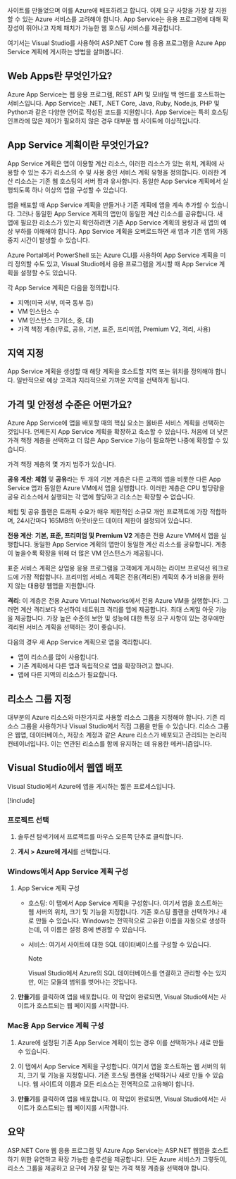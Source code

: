 사이트를 만들었으며 이를 Azure에 배포하려고 합니다. 이제 요구 사항을 가장 잘 지원할 수 있는 Azure 서비스를 고려해야 합니다. App Service는 응용 프로그램에 대해 확장성이 뛰어나고 자체 패치가 가능한 웹 호스팅 서비스를 제공합니다.

여기서는 Visual Studio를 사용하여 ASP.NET Core 웹 응용 프로그램을 Azure App Service 계획에 게시하는 방법을 살펴봅니다.

## <a name="what-is-web-apps"></a>Web Apps란 무엇인가요?

Azure App Service는 웹 응용 프로그램, REST API 및 모바일 백 엔드를 호스트하는 서비스입니다. App Service는 .NET, .NET Core, Java, Ruby, Node.js, PHP 및 Python과 같은 다양한 언어로 작성된 코드를 지원합니다. App Service는 특히 호스팅 인프라에 많은 제어가 필요하지 않은 경우 대부분 웹 사이트에 이상적입니다.

## <a name="what-is-the-app-service-plan"></a>App Service 계획이란 무엇인가요?

App Service 계획은 앱이 이용할 계산 리소스, 이러한 리소스가 있는 위치, 계획에 사용할 수 있는 추가 리소스의 수 및 사용 중인 서비스 계획 유형을 정의합니다. 이러한 계산 리소스는 기존 웹 호스팅의 서버 팜과 유사합니다. 동일한 App Service 계획에서 실행되도록 하나 이상의 앱을 구성할 수 있습니다.

앱을 배포할 때 App Service 계획을 만들거나 기존 계획에 앱을 계속 추가할 수 있습니다.  그러나 동일한 App Service 계획의 앱만이 동일한 계산 리소스를 공유합니다. 새 앱에 필요한 리소스가 있는지 확인하려면 기존 App Service 계획의 용량과 새 앱의 예상 부하를 이해해야 합니다. App Service 계획을 오버로드하면 새 앱과 기존 앱의 가동 중지 시간이 발생할 수 있습니다.

Azure Portal에서 PowerShell 또는 Azure CLI를 사용하여 App Service 계획을 미리 정의할 수도 있고, Visual Studio에서 응용 프로그램을 게시할 때 App Service 계획을 설정할 수도 있습니다.

각 App Service 계획은 다음을 정의합니다.

- 지역(미국 서부, 미국 동부 등)
- VM 인스턴스 수
- VM 인스턴스 크기(소, 중, 대)
- 가격 책정 계층(무료, 공유, 기본, 표준, 프리미엄, Premium V2, 격리, 사용)

## <a name="specify-the-region"></a>지역 지정

App Service 계획을 생성할 때 해당 계획을 호스트할 지역 또는 위치를 정의해야 합니다. 일반적으로 예상 고객과 지리적으로 가까운 지역을 선택하게 됩니다.

## <a name="what-are-the-pricing-and-reliability-levels"></a>가격 및 안정성 수준은 어떤가요?

Azure App Service에 앱을 배포할 때의 핵심 요소는 올바른 서비스 계획을 선택하는 것입니다. 언제든지 App Service 계획을 확장하고 축소할 수 있습니다. 처음에 더 낮은 가격 책정 계층을 선택하고 더 많은 App Service 기능이 필요하면 나중에 확장할 수 있습니다.

가격 책정 계층의 몇 가지 범주가 있습니다.

**공유 계산**: **체험** 및 **공유**라는 두 개의 기본 계층은 다른 고객의 앱을 비롯한 다른 App Service 앱과 동일한 Azure VM에서 앱을 실행합니다. 이러한 계층은 CPU 할당량을 공유 리소스에서 실행되는 각 앱에 할당하고 리소스는 확장할 수 없습니다.

체험 및 공유 플랜은 트래픽 수요가 매우 제한적인 소규모 개인 프로젝트에 가장 적합하며, 24시간마다 165MB의 아웃바운드 데이터 제한이 설정되어 있습니다.

**전용 계산**: **기본, 표준, 프리미엄 및 Premium V2** 계층은 전용 Azure VM에서 앱을 실행합니다. 동일한 App Service 계획의 앱만이 동일한 계산 리소스를 공유합니다. 계층이 높을수록 확장을 위해 더 많은 VM 인스턴스가 제공됩니다.

표준 서비스 계획은 상업용 응용 프로그램을 고객에게 게시하는 라이브 프로덕션 워크로드에 가장 적합합니다.
프리미엄 서비스 계획은 전용(격리된) 계획의 추가 비용을 원하지 않는 대용량 웹앱을 지원합니다.

**격리**: 이 계층은 전용 Azure Virtual Networks에서 전용 Azure VM을 실행합니다. 그러면 계산 격리보다 우선하여 네트워크 격리를 앱에 제공합니다. 최대 스케일 아웃 기능을 제공합니다. 가장 높은 수준의 보안 및 성능에 대한 특정 요구 사항이 있는 경우에만 격리된 서비스 계획을 선택하는 것이 좋습니다.

다음의 경우 새 App Service 계획으로 앱을 격리합니다.

- 앱이 리소스를 많이 사용합니다.
- 기존 계획에서 다른 앱과 독립적으로 앱을 확장하려고 합니다.
- 앱에 다른 지역의 리소스가 필요합니다.

## <a name="specify-the-resource-group"></a>리소스 그룹 지정

대부분의 Azure 리소스와 마찬가지로 사용할 리소스 그룹을 지정해야 합니다. 기존 리소스 그룹을 사용하거나 Visual Studio에서 직접 그룹을 만들 수 있습니다. 리소스 그룹은 웹앱, 데이터베이스, 저장소 계정과 같은 Azure 리소스가 배포되고 관리되는 논리적 컨테이너입니다. 이는 연관된 리소스를 함께 유지하는 데 유용한 메커니즘입니다.

## <a name="deploy-your-web-app-from-visual-studio"></a>Visual Studio에서 웹앱 배포

Visual Studio에서 Azure에 앱을 게시하는 짧은 프로세스입니다.

[!include[](../../../includes/azure-sandbox-activate.md)]

### <a name="select-the-project"></a>프로젝트 선택

1. 솔루션 탐색기에서 프로젝트를 마우스 오른쪽 단추로 클릭합니다.

1. **게시 > Azure에 게시**를 선택합니다.

### <a name="configure-the-app-service-plan-in-windows"></a>Windows에서 App Service 계획 구성

1. App Service 계획 구성

    - 호스팅: 이 탭에서 App Service 계획을 구성합니다. 여기서 앱을 호스트하는 웹 서버의 위치, 크기 및 기능을 지정합니다. 기존 호스팅 플랜을 선택하거나 새로 만들 수 있습니다. Windows는 전역적으로 고유한 이름을 자동으로 생성하는데, 이 이름은 설정 중에 변경할 수 있습니다.
    - 서비스: 여기서 사이트에 대한 SQL 데이터베이스를 구성할 수 있습니다.

        > [!NOTE]
        > Visual Studio에서 Azure의 SQL 데이터베이스를 연결하고 관리할 수는 있지만, 이는 모듈의 범위를 벗어나는 것입니다.

1. **만들기**를 클릭하여 앱을 배포합니다. 이 작업이 완료되면, Visual Studio에서는 사이트가 호스트되는 웹 페이지를 시작합니다.

### <a name="configure-the-app-service-plan-for-mac"></a>Mac용 App Service 계획 구성

1. Azure에 설정된 기존 App Service 계획이 있는 경우 이를 선택하거나 새로 만들 수 있습니다.

1. 이 탭에서 App Service 계획을 구성합니다. 여기서 앱을 호스트하는 웹 서버의 위치, 크기 및 기능을 지정합니다. 기존 호스팅 플랜을 선택하거나 새로 만들 수 있습니다. 웹 사이트의 이름과 모든 리소스는 전역적으로 고유해야 합니다.

1. **만들기**를 클릭하여 앱을 배포합니다. 이 작업이 완료되면, Visual Studio에서는 사이트가 호스트되는 웹 페이지를 시작합니다.

## <a name="summary"></a>요약

ASP.NET Core 웹 응용 프로그램 및 Azure App Service는 ASP.NET 웹앱을 호스트하기 위한 유연하고 확장 가능한 솔루션을 제공합니다. 모든 Azure 서비스가 그렇듯이, 리소스 그룹을 제공하고 요구에 가장 잘 맞는 가격 책정 계층을 선택해야 합니다.
